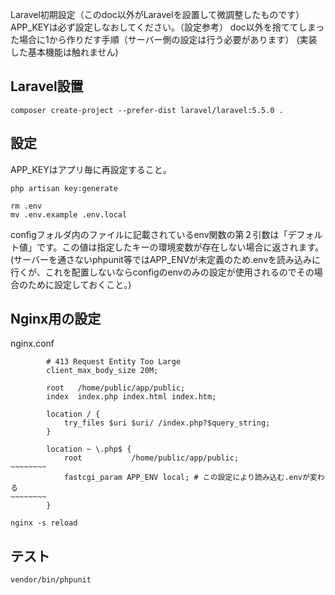 Laravel初期設定（このdoc以外がLaravelを設置して微調整したものです）
APP_KEYは必ず設定しなおしてください。（設定参考）
doc以外を捨ててしまった場合に1から作りだす手順（サーバー側の設定は行う必要があります）
(実装した基本機能は触れません)

## Laravel設置

```
composer create-project --prefer-dist laravel/laravel:5.5.0 .
```

## 設定

APP_KEYはアプリ毎に再設定すること。
```
php artisan key:generate
```

```
rm .env
mv .env.example .env.local
```

configフォルダ内のファイルに記載されているenv関数の第２引数は「デフォルト値」です。この値は指定したキーの環境変数が存在しない場合に返されます。(サーバーを通さないphpunit等ではAPP_ENVが未定義のため.envを読み込みに行くが、これを配置しないならconfigのenvのみの設定が使用されるのでその場合のために設定しておくこと。)

## Nginx用の設定

nginx.conf
```
        # 413 Request Entity Too Large
        client_max_body_size 20M;

        root   /home/public/app/public;
        index  index.php index.html index.htm;

        location / {
            try_files $uri $uri/ /index.php?$query_string;
        }

        location ~ \.php$ {
            root           /home/public/app/public;
~~~~~~~~
            fastcgi_param APP_ENV local; # この設定により読み込む.envが変わる
~~~~~~~~
        }
```

```
nginx -s reload
```

## テスト

```
vendor/bin/phpunit
```
